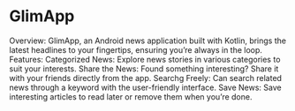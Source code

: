 # GlimApp
Overview: GlimApp, an Android news application built with Kotlin, 
brings the latest headlines to your fingertips, 
ensuring you’re always in the loop.
Features:
Categorized News: Explore news stories in various categories to suit your interests.
Share the News: Found something interesting? Share it with your friends directly from the app.
Searchg Freely: Can search related news through a keyword with the user-friendly interface.
Save News: Save interesting articles to read later or remove them when you’re done.
